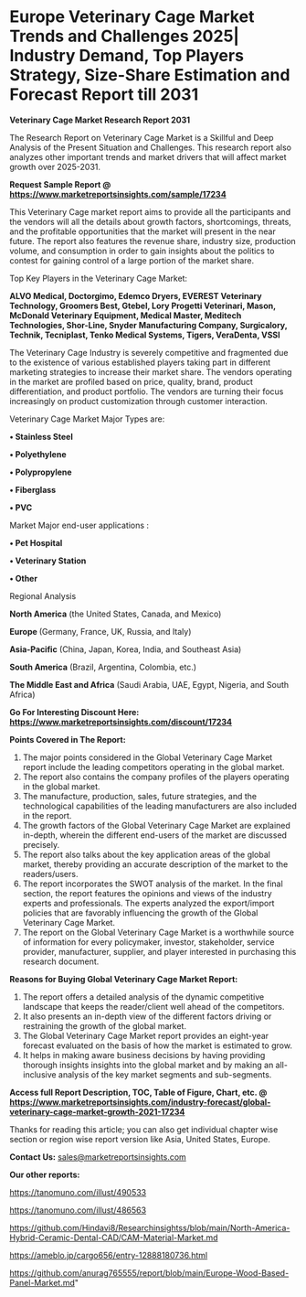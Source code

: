  # Europe Veterinary Cage Market Trends and Challenges 2025| Industry Demand, Top Players Strategy, Size-Share Estimation and Forecast Report till 2031

<strong>Veterinary Cage Market Research Report 2031</strong>

The Research Report on Veterinary Cage Market is a Skillful and Deep Analysis of the Present Situation and Challenges. This research report also analyzes other important trends and market drivers that will affect market growth over 2025-2031.

<strong>Request Sample Report @ <a href=https://www.marketreportsinsights.com/sample/17234>https://www.marketreportsinsights.com/sample/17234</a></strong>

This Veterinary Cage market report aims to provide all the participants and the vendors will all the details about growth factors, shortcomings, threats, and the profitable opportunities that the market will present in the near future. The report also features the revenue share, industry size, production volume, and consumption in order to gain insights about the politics to contest for gaining control of a large portion of the market share.

Top Key Players in the Veterinary Cage Market:

<strong>ALVO Medical, Doctorgimo, Edemco Dryers, EVEREST Veterinary Technology, Groomers Best, Gtebel, Lory Progetti Veterinari, Mason, McDonald Veterinary Equipment, Medical Master, Meditech Technologies, Shor-Line, Snyder Manufacturing Company, Surgicalory, Technik, Tecniplast, Tenko Medical Systems, Tigers, VeraDenta, VSSI</strong>

The Veterinary Cage Industry is severely competitive and fragmented due to the existence of various established players taking part in different marketing strategies to increase their market share. The vendors operating in the market are profiled based on price, quality, brand, product differentiation, and product portfolio. The vendors are turning their focus increasingly on product customization through customer interaction.

Veterinary Cage Market Major Types are:

<strong>• Stainless Steel

• Polyethylene

• Polypropylene

• Fiberglass

• PVC</strong>

Market Major end-user applications :

<strong>• Pet Hospital

• Veterinary Station

• Other</strong>

Regional Analysis

</u><strong><b>North America</b></strong> (the United States, Canada, and Mexico)

<strong><b>Europe </b></strong>(Germany, France, UK, Russia, and Italy)

<strong><b>Asia-Pacific</b></strong> (China, Japan, Korea, India, and Southeast Asia)

<strong><b>South America</b></strong> (Brazil, Argentina, Colombia, etc.)

<strong><b>The Middle East and Africa</b></strong> (Saudi Arabia, UAE, Egypt, Nigeria, and South Africa)

<strong>Go For Interesting Discount Here: <a href=https://www.marketreportsinsights.com/discount/17234>https://www.marketreportsinsights.com/discount/17234</a></strong>

<strong>Points Covered in The Report:</strong>
<ol>
  <li>The major points considered in the Global Veterinary Cage Market report include the leading competitors operating in the global market.</li>
  <li>The report also contains the company profiles of the players operating in the global market.</li>
  <li>The manufacture, production, sales, future strategies, and the technological capabilities of the leading manufacturers are also included in the report.</li>
  <li>The growth factors of the Global Veterinary Cage Market are explained in-depth, wherein the different end-users of the market are discussed precisely.</li>
  <li>The report also talks about the key application areas of the global market, thereby providing an accurate description of the market to the readers/users.</li>
  <li>The report incorporates the SWOT analysis of the market. In the final section, the report features the opinions and views of the industry experts and professionals. The experts analyzed the export/import policies that are favorably influencing the growth of the Global Veterinary Cage Market.</li>
  <li>The report on the Global Veterinary Cage Market is a worthwhile source of information for every policymaker, investor, stakeholder, service provider, manufacturer, supplier, and player interested in purchasing this research document.</li>
</ol>
<strong>Reasons for Buying Global Veterinary Cage Market Report:</strong>

<ol>
  <li>The report offers a detailed analysis of the dynamic competitive landscape that keeps the reader/client well ahead of the competitors.</li>
  <li>It also presents an in-depth view of the different factors driving or restraining the growth of the global market.</li>
  <li>The Global Veterinary Cage Market report provides an eight-year forecast evaluated on the basis of how the market is estimated to grow.</li>
  <li>It helps in making aware business decisions by having providing thorough insights insights into the global market and by making an all-inclusive analysis of the key market segments and sub-segments.</li>
</ol>
<strong>Access full Report Description, TOC, Table of Figure, Chart, etc. @ <a href=https://www.marketreportsinsights.com/industry-forecast/global-veterinary-cage-market-growth-2021-17234>https://www.marketreportsinsights.com/industry-forecast/global-veterinary-cage-market-growth-2021-17234</a></strong>


Thanks for reading this article; you can also get individual chapter wise section or region wise report version like Asia, United States, Europe.

<strong>Contact Us:</strong>
sales@marketreportsinsights.com

<strong>Our other reports:</strong>

<a href=https://tanomuno.com/illust/490533>https://tanomuno.com/illust/490533</a>

<a href=https://tanomuno.com/illust/486563>https://tanomuno.com/illust/486563</a>

<a href=https://github.com/Hindavi8/Researchinsightss/blob/main/North-America-Hybrid-Ceramic-Dental-CAD/CAM-Material-Market.md>https://github.com/Hindavi8/Researchinsightss/blob/main/North-America-Hybrid-Ceramic-Dental-CAD/CAM-Material-Market.md</a>

<a href=https://ameblo.jp/cargo656/entry-12888180736.html>https://ameblo.jp/cargo656/entry-12888180736.html</a>

<a href=https://github.com/anurag765555/report/blob/main/Europe-Wood-Based-Panel-Market.md>https://github.com/anurag765555/report/blob/main/Europe-Wood-Based-Panel-Market.md</a>"

